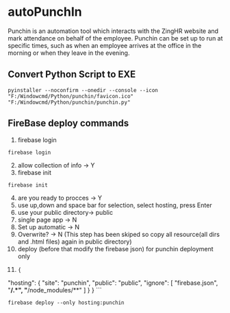 # autoPunchIn

Punchin is an automation tool which interacts with the ZingHR website and mark attendance on behalf of the employee. Punchin can be set up to run at specific times, such as when an employee arrives at the office in the morning or when they leave in the evening.

## Convert Python Script to EXE
```
pyinstaller --noconfirm --onedir --console --icon "F:/Windowcmd/Python/punchin/favicon.ico"  "F:/Windowcmd/Python/punchin/punchin.py"
```


## FireBase deploy commands

1. firebase login
```
firebase login
```
2. allow collection of info -> Y
3. firebase init
```
firebase init
```
4. are you ready to procces -> Y
5. use up,down and space bar for selection, select hosting, press Enter
6. use your public directory-> public
7. single page app -> N
8. Set up automatic -> N
9. Overwrite? -> N (This step has been skiped so copy all resource(all dirs and .html files) again in public directory)
10. deploy (before that modify the firebase json) for punchin deployment only
11. ```
    {
  "hosting": {
	"site": "punchin",
    "public": "public",
    "ignore": [
      "firebase.json",
	  "**/.*",
      "**/node_modules/**"
    ]
  }
}
    ```
```
firebase deploy --only hosting:punchin
```
